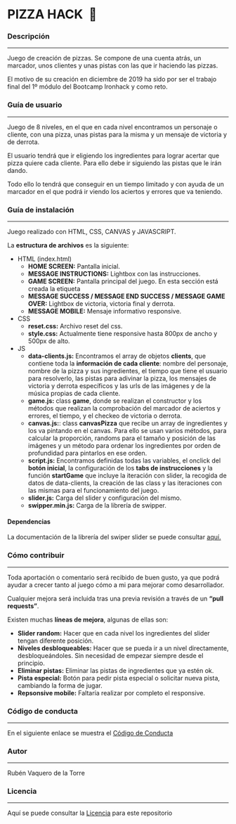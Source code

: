# PIZZA HACK  🍕

### Descripción
---
Juego de creación de pizzas. Se compone de una cuenta atrás, un marcador, unos clientes y unas pistas con las que ir haciendo las pizzas.

El motivo de su creación en diciembre de 2019 ha sido por ser el trabajo final del 1º módulo del Bootcamp Ironhack y como reto.

### Guía de usuario
---
Juego de 8 niveles, en el que en cada nivel encontramos un personaje o cliente, con una pizza, unas pistas para la misma y un mensaje de victoria y de derrota.

El usuario tendrá que ir eligiendo los ingredientes para lograr acertar que pizza quiere cada cliente. Para ello debe ir siguiendo las pistas que le irán dando.

Todo ello lo tendrá que conseguir en un tiempo limitado y con ayuda de un marcador en el que podrá ir viendo los aciertos y errores que va teniendo.
 	
### Guía de instalación
---
Juego realizado con HTML, CSS, CANVAS y JAVASCRIPT.

La **estructura de archivos** es la siguiente:
- HTML (index.html)
    - **HOME SCREEN:** Pantalla inicial.
    - **MESSAGE INSTRUCTIONS:** Lightbox con las instrucciones.
    - **GAME SCREEN:** Pantalla principal del juego. En esta sección está creada la etiqueta <canvas>
    - **MESSAGE SUCCESS / MESSAGE END SUCCESS / MESSAGE GAME OVER:** Lightbox de victoria, victoria final y derrota.
    - **MESSAGE MOBILE:** Mensaje informativo responsive.
- CSS
  - **reset.css:** Archivo reset del css.
  - **style.css:** Actualmente tiene responsive hasta 800px de ancho y 500px de alto.
- JS 
  - **data-clients.js:** Encontramos el array de objetos **clients**, que contiene toda la **información de cada cliente**: nombre del personaje, nombre de la pizza y sus ingredientes, el tiempo que tiene el usuario para resolverlo, las pistas para adivinar la pizza, los mensajes de victoria y derrota específicos y las urls de las imágenes y de la música propias de cada cliente.
  - **game.js:** class **game**, donde se realizan el constructor y los métodos que realizan la comprobación del marcador de aciertos y errores, el tiempo, y el checkeo de victoria o derrota.
  - **canvas.js:**: class **canvasPizza** que recibe un array de ingredientes y los va pintando en el canvas. Para ello se usan varios métodos, para calcular la proporción, randoms para el tamaño y posición de las imágenes y un método para ordenar los ingredientes por orden de profundidad para pintarlos en ese orden.
  - **script.js:** Encontramos definidas todas las variables, el onclick del **botón inicial**, la configuración de los **tabs de instrucciones** y la función **startGame** que incluye la iteración con slider, la recogida de datos de data-clients, la creación de las class y las iteraciones con las mismas para el funcionamiento del juego.
  - **slider.js:** Carga del slider y configuración del mismo.
  - **swipper.min.js:** Carga de la librería de swipper.

#### Dependencias

La documentación de la librería del swiper slider se puede consultar [aquí.](https://swiperjs.com/api/)

### Cómo contribuir
---
Toda aportación o comentario será recibido de buen gusto, ya que podrá ayudar a crecer tanto al juego cómo a mi para mejorar como desarrollador.

Cualquier mejora será incluida tras una previa revisión a través de un **“pull requests”**.

Existen muchas **líneas de mejora**, algunas de ellas son:
- **Slider random:** Hacer que en cada nivel los ingredientes del slider tengan diferente posición.
- **Niveles desbloqueables:** Hacer que se pueda ir a un nivel directamente, desbloqueándoles. Sin necesidad de empezar siempre desde el principio.
- **Eliminar pistas:** Eliminar las pistas de ingredientes que ya estén ok.
- **Pista especial:** Botón para pedir pista especial o solicitar nueva pista, cambiando la forma de jugar.
- **Repsonsive mobile:** Faltaría realizar por completo el responsive.

### Código de conducta 
---
En el siguiente enlace se muestra el [Código de Conducta](https://github.com/RVaquero87/pizza_hack/blob/master/CODE_OF_CONDUCT.md)

### Autor
---
Rubén Vaquero de la Torre

### Licencia 
---
Aquí se puede consultar la [Licencia](https://github.com/RVaquero87/pizza_hack/blob/master/LICENSE.md) para este repositorio
